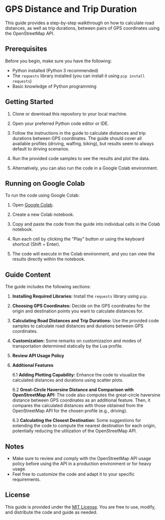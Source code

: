 # GPS Distance and Trip Duration

This guide provides a step-by-step walkthrough on how to calculate road distances, as well as trip durations, between pairs of GPS coordinates using the OpenStreetMap API.

## Prerequisites

Before you begin, make sure you have the following:

- Python installed (Python 3 recommended)
- The `requests` library installed (you can install it using `pip install requests`)
- Basic knowledge of Python programming

## Getting Started

1. Clone or download this repository to your local machine.

2. Open your preferred Python code editor or IDE.

3. Follow the instructions in the guide to calculate distances and trip durations between GPS coordinates. The guide should cover all available profiles (driving, walfing, biking), but results seem to always default to driving scenarios.

4. Run the provided code samples to see the results and plot the data.

5. Alternatively, you can also run the code in a Google Colab environment.

## Running on Google Colab

To run the code using Google Colab:

1. Open [Google Colab](https://colab.research.google.com/).

2. Create a new Colab notebook.

3. Copy and paste the code from the guide into individual cells in the Colab notebook.

4. Run each cell by clicking the "Play" button or using the keyboard shortcut (Shift + Enter).

5. The code will execute in the Colab environment, and you can view the results directly within the notebook.

## Guide Content

The guide includes the following sections:

1. **Installing Required Libraries:** Install the `requests` library using `pip`.

2. **Choosing GPS Coordinates:** Decide on the GPS coordinates for the origin and destination points you want to calculate distances for.

3. **Calculating Road Distances and Trip Durations:** Use the provided code samples to calculate road distances and durations between GPS coordinates.

4. **Customization:** Some remarks on customizazion and modes of transportation determined statically by the Lua profile. 

5. **Review API Usage Policy**

6. **Additional Features**
  
    6.1 **Adding Plotting Capability:** Enhance the code to visualize the calculated distances and durations using scatter plots.

    6.2 **Great-Circle Haversine Distance and Comparison with OpenStreetMap API:** The code also computes the great-circle haversine distance between GPS coordinates as an additional feature. Then, it compares the calculated distances with those obtained from the OpenStreetMap API for the chosen profile (e.g., driving).

   6.3 **Calculating the Closest Destination:** Some suggestions for extending the code to compute the nearest destination for each origin, potentially reducing the utilization of the OpenStreetMap API.
   
  

## Notes

- Make sure to review and comply with the OpenStreetMap API usage policy before using the API in a production environment or for heavy usage.
- Feel free to customize the code and adapt it to your specific requirements.

## License

This guide is provided under the [MIT License](LICENSE). You are free to use, modify, and distribute the code and guide as needed.

